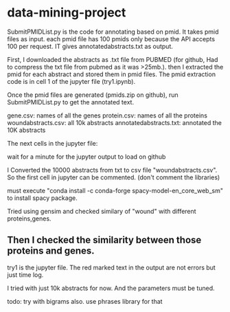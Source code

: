 # data-mining-project

SubmitPMIDList.py is the code for annotating based on pmid. It takes pmid files as input. each pmid file has 100 pmids only because the API accepts 100 per request. IT gives annotatedabstracts.txt as output.

First, I downloaded the abstracts as .txt file from PUBMED (for github, Had to compress the txt file from pubmed as it was >25mb.). then I extracted the pmid for each abstract and stored them in pmid files. The pmid extraction code is in cell 1 of the jupyter file (try1.ipynb).

Once the pmid files are generated (pmids.zip on github), run SubmitPMIDList.py to get the annotated text.


gene.csv: names of all the genes
protein.csv: names of all the proteins
woundabstracts.csv: all 10k abstracts
annotatedabstracts.txt: annotated the 10K abstracts


The next cells in the jupyter file:

wait for a minute for the jupyter output to load on github

I Converted the 10000 abstracts from txt to csv file "woundabstracts.csv". So the first cell in jupyter can be commented. (don't comment the libraries)

must execute "conda install -c conda-forge spacy-model-en_core_web_sm" to install spacy package.

Tried using gensim and checked similary of "wound" with different proteins,genes.

## Then I checked the similarity between those proteins and genes.

try1 is the jupyter file. The red marked text in the output are not errors but just time log. 


I tried with just 10k abstracts for now. And the parameters must be tuned.

todo: try with bigrams also. use phrases library for that
